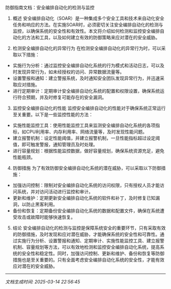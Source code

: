 防御指南文档：安全编排自动化的检测与监控

1. 概述
安全编排自动化（SOAR）是一种集成多个安全工具和技术来自动化安全任务和响应的方法。在实施SOAR时，必须密切关注安全编排自动化的检测与监控，以确保系统的安全性和有效性。本文将介绍如何检测和监控安全编排自动化的方法和工具，以及如何建立有效的防御策略来应对潜在的安全威胁。

2. 检测安全编排自动化的异常行为
在检测安全编排自动化的异常行为时，可以采取以下措施：
- 实施行为分析：通过监控安全编排自动化系统的行为模式和活动日志，可以及时发现异常行为，如未经授权的访问、异常数据流量等。
- 设置警报和通知：建立警报系统，及时通知安全团队发现异常行为，并迅速采取应对措施。
- 进行定期审计：定期审计安全编排自动化系统的配置和权限设置，确保系统运行符合预期，并及时修复可能存在的安全漏洞。

3. 监控安全编排自动化的性能
监控安全编排自动化的性能对于确保系统正常运行至关重要。以下是一些监控性能的方法：
- 实施性能监控工具：使用性能监控工具来监测安全编排自动化系统的各项指标，如CPU利用率、内存利用率、网络流量等，及时发现性能问题。
- 建立报警机制：设定性能阈值，并建立报警机制，一旦性能指标超过设定阈值，即可触发警报，通知管理员及时处理。
- 进行容量规划：根据性能监控数据，做好容量规划，确保系统资源充足，避免性能瓶颈。

4. 防御措施
为了有效防御安全编排自动化系统的潜在威胁，可以采取以下防御措施：
- 加强访问控制：限制对安全编排自动化系统的访问权限，只有授权人员才能访问系统，并对访问活动进行监控和审计。
- 更新和维护：定期更新安全编排自动化系统的软件和补丁，及时修复已知漏洞，以防止黑客利用。
- 备份和恢复：定期备份安全编排自动化系统的数据和配置文件，确保在系统遭受攻击或故障时能够快速恢复。

5. 结论
安全编排自动化的检测与监控是保障系统安全的重要环节，只有采取有效的防御措施，及时发现和应对潜在威胁，才能确保系统的安全性和可靠性。通过实施行为分析、设置警报和通知、定期审计、实施性能监控工具、建立报警机制、容量规划等方法，可以有效地检测和监控安全编排自动化系统，提高系统的安全性和稳定性。同时，加强访问控制、更新和维护、备份和恢复等防御措施也是至关重要的。只有全面考虑安全编排自动化系统的安全性，才能有效应对潜在的安全威胁。

---

*文档生成时间: 2025-03-14 22:56:45*
